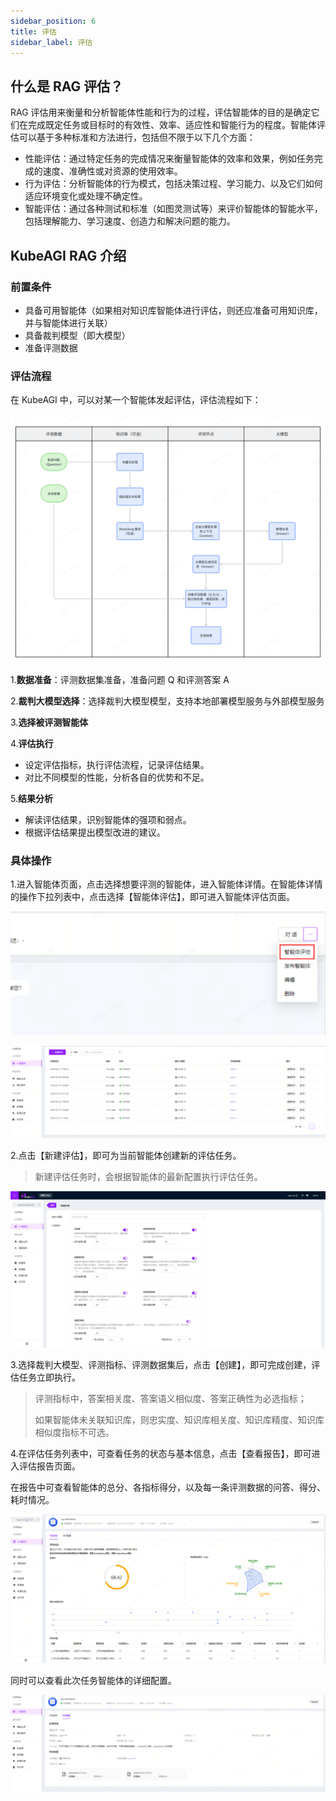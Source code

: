 ```yaml
---
sidebar_position: 6
title: 评估
sidebar_label: 评估
---
```


## 什么是 RAG 评估？

RAG 评估用来衡量和分析智能体性能和行为的过程，评估智能体的目的是确定它们在完成既定任务或目标时的有效性、效率、适应性和智能行为的程度。智能体评估可以基于多种标准和方法进行，包括但不限于以下几个方面：

- 性能评估：通过特定任务的完成情况来衡量智能体的效率和效果，例如任务完成的速度、准确性或对资源的使用效率。
- 行为评估：分析智能体的行为模式，包括决策过程、学习能力、以及它们如何适应环境变化或处理不确定性。
- 智能评估：通过各种测试和标准（如图灵测试等）来评价智能体的智能水平，包括理解能力、学习速度、创造力和解决问题的能力。

## KubeAGI RAG 介绍

### 前置条件

- 具备可用智能体（如果相对知识库智能体进行评估，则还应准备可用知识库，并与智能体进行关联）
- 具备裁判模型（即大模型）
- 准备评测数据

### 评估流程

在 KubeAGI 中，可以对某一个智能体发起评估，评估流程如下：

![image-20240307110947981](images/image-20240307110947981.png)

1.**数据准备**：评测数据集准备，准备问题 Q 和评测答案 A

2.**裁判大模型选择**：选择裁判大模型模型，支持本地部署模型服务与外部模型服务

3.**选择被评测智能体**  

4.**评估执行**  

- 设定评估指标，执行评估流程，记录评估结果。
- 对比不同模型的性能，分析各自的优势和不足。

5.**结果分析**  

- 解读评估结果，识别智能体的强项和弱点。
- 根据评估结果提出模型改进的建议。

### 具体操作

1.进入智能体页面，点击选择想要评测的智能体，进入智能体详情。在智能体详情的操作下拉列表中，点击选择【智能体评估】，即可进入智能体评估页面。

![image-20240307165536089](images/image-20240307165536089.png)

![image-20240307165601045](images/image-20240307165601045.png)

2.点击【新建评估】，即可为当前智能体创建新的评估任务。

> 新建评估任务时，会根据智能体的最新配置执行评估任务。

![image-20240307161825122](images/image-20240307161825122.png)

3.选择裁判大模型、评测指标、评测数据集后，点击【创建】，即可完成创建，评估任务立即执行。

> 评测指标中，答案相关度、答案语义相似度、答案正确性为必选指标；
>
> 如果智能体未关联知识库，则忠实度、知识库相关度、知识库精度、知识库相似度指标不可选。

4.在评估任务列表中，可查看任务的状态与基本信息，点击【查看报告】，即可进入评估报告页面。

在报告中可查看智能体的总分、各指标得分，以及每一条评测数据的问答、得分、耗时情况。

![image-20240307165637432](images/image-20240307165637432.png)

同时可以查看此次任务智能体的详细配置。

![image-20240307165656722](images/image-20240307165656722.png)
